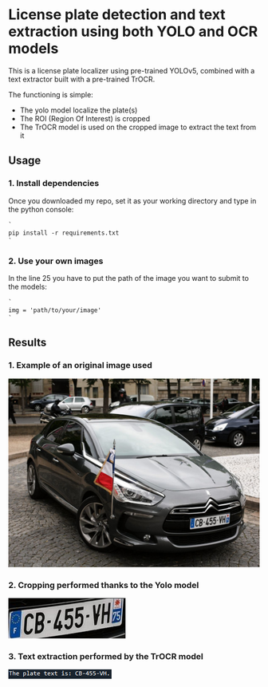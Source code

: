 # License plate detection and text extraction using both YOLO and OCR models 

This is a license plate localizer using pre-trained YOLOv5, combined with a text extractor built with a pre-trained TrOCR. 

The functioning is simple: 
- The yolo model localize the plate(s)
- The ROI (Region Of Interest) is cropped
- The TrOCR model is used on the cropped image to extract the text from it

## Usage

### 1. Install dependencies

Once you downloaded my repo, set it as your working directory and type in the python console:

    `
    pip install -r requirements.txt
    `

### 2. Use your own images

In the line 25 you have to put the path of the image you want to submit to the models: 

    `
    img = 'path/to/your/image'
    `

## Results

### 1. Example of an original image used 
![Original Image](images/test_image_2.jpg)

### 2. Cropping performed thanks to the Yolo model
![Cropping](images/test_image_2_crop.png)

### 3. Text extraction performed by the TrOCR model
![Text of the plate](images/text_extracted.png)
